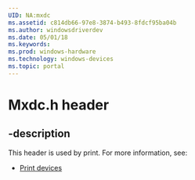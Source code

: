 ```yaml
---
UID: NA:mxdc
ms.assetid: c814db66-97e8-3874-b493-8fdcf95ba04b
ms.author: windowsdriverdev
ms.date: 05/01/18
ms.keywords: 
ms.prod: windows-hardware
ms.technology: windows-devices
ms.topic: portal
---
```


# Mxdc.h header


## -description


This header is used by print. For more information, see:

- [Print devices](../_print/index.md)
